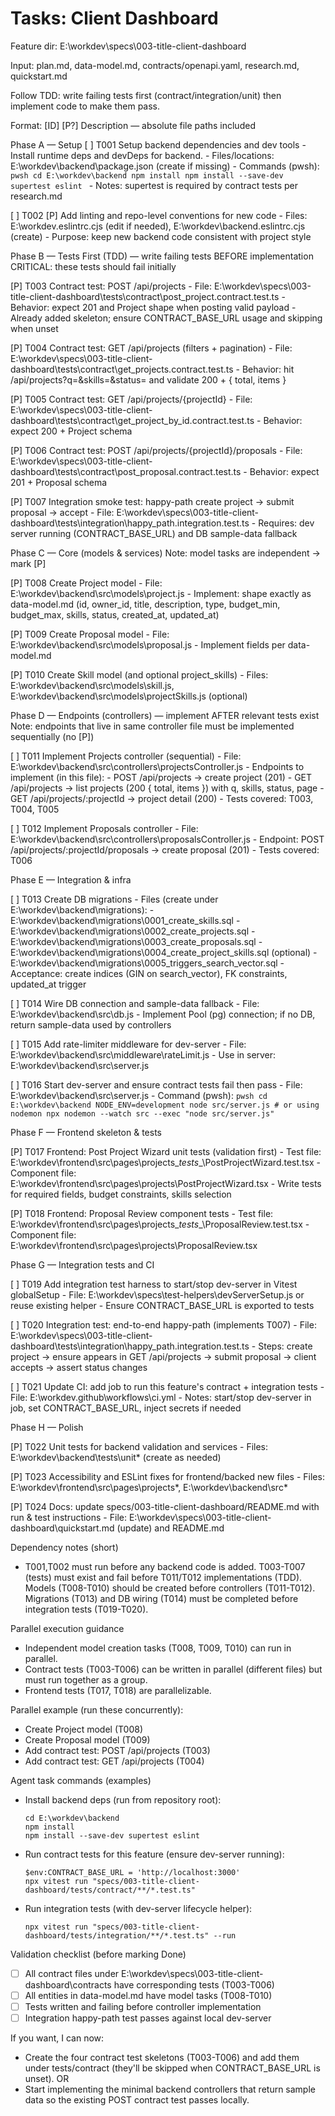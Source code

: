 # Tasks: Client Dashboard

Feature dir: E:\workdev\specs\003-title-client-dashboard

Input: plan.md, data-model.md, contracts/openapi.yaml, research.md, quickstart.md

Follow TDD: write failing tests first (contract/integration/unit) then implement code to make them pass.

Format: [ID] [P?] Description — absolute file paths included

Phase A — Setup
[ ] T001 Setup backend dependencies and dev tools
	- Install runtime deps and devDeps for backend.
	- Files/locations: E:\workdev\backend\package.json (create if missing)
	- Commands (pwsh):
	  ```pwsh
	  cd E:\workdev\backend
	  npm install
	  npm install --save-dev supertest eslint
	  ```
	- Notes: supertest is required by contract tests per research.md

[ ] T002 [P] Add linting and repo-level conventions for new code
	- Files: E:\workdev\.eslintrc.cjs (edit if needed), E:\workdev\backend\.eslintrc.cjs (create)
	- Purpose: keep new backend code consistent with project style

Phase B — Tests First (TDD) — write failing tests BEFORE implementation
CRITICAL: these tests should fail initially

[P] T003 Contract test: POST /api/projects
	- File: E:\workdev\specs\003-title-client-dashboard\tests\contract\post_project.contract.test.ts
	- Behavior: expect 201 and Project shape when posting valid payload
	- Already added skeleton; ensure CONTRACT_BASE_URL usage and skipping when unset

[P] T004 Contract test: GET /api/projects (filters + pagination)
	- File: E:\workdev\specs\003-title-client-dashboard\tests\contract\get_projects.contract.test.ts
	- Behavior: hit /api/projects?q=&skills=&status= and validate 200 + { total, items }

[P] T005 Contract test: GET /api/projects/{projectId}
	- File: E:\workdev\specs\003-title-client-dashboard\tests\contract\get_project_by_id.contract.test.ts
	- Behavior: expect 200 + Project schema

[P] T006 Contract test: POST /api/projects/{projectId}/proposals
	- File: E:\workdev\specs\003-title-client-dashboard\tests\contract\post_proposal.contract.test.ts
	- Behavior: expect 201 + Proposal schema

[P] T007 Integration smoke test: happy-path create project -> submit proposal -> accept
	- File: E:\workdev\specs\003-title-client-dashboard\tests\integration\happy_path.integration.test.ts
	- Requires: dev server running (CONTRACT_BASE_URL) and DB sample-data fallback

Phase C — Core (models & services)
Note: model tasks are independent → mark [P]

[P] T008 Create Project model
	- File: E:\workdev\backend\src\models\project.js
	- Implement: shape exactly as data-model.md (id, owner_id, title, description, type, budget_min, budget_max, skills, status, created_at, updated_at)

[P] T009 Create Proposal model
	- File: E:\workdev\backend\src\models\proposal.js
	- Implement fields per data-model.md

[P] T010 Create Skill model (and optional project_skills)
	- Files: E:\workdev\backend\src\models\skill.js, E:\workdev\backend\src\models\projectSkills.js (optional)

Phase D — Endpoints (controllers) — implement AFTER relevant tests exist
Note: endpoints that live in same controller file must be implemented sequentially (no [P])

[ ] T011 Implement Projects controller (sequential)
	- File: E:\workdev\backend\src\controllers\projectsController.js
	- Endpoints to implement (in this file):
	  - POST /api/projects -> create project (201)
	  - GET /api/projects -> list projects (200 { total, items }) with q, skills, status, page
	  - GET /api/projects/:projectId -> project detail (200)
	- Tests covered: T003, T004, T005

[ ] T012 Implement Proposals controller
	- File: E:\workdev\backend\src\controllers\proposalsController.js
	- Endpoint: POST /api/projects/:projectId/proposals -> create proposal (201)
	- Tests covered: T006

Phase E — Integration & infra

[ ] T013 Create DB migrations
	- Files (create under E:\workdev\backend\migrations):
	  - E:\workdev\backend\migrations\0001_create_skills.sql
	  - E:\workdev\backend\migrations\0002_create_projects.sql
	  - E:\workdev\backend\migrations\0003_create_proposals.sql
	  - E:\workdev\backend\migrations\0004_create_project_skills.sql (optional)
	  - E:\workdev\backend\migrations\0005_triggers_search_vector.sql
	- Acceptance: create indices (GIN on search_vector), FK constraints, updated_at trigger

[ ] T014 Wire DB connection and sample-data fallback
	- File: E:\workdev\backend\src\db.js
	- Implement Pool (pg) connection; if no DB, return sample-data used by controllers

[ ] T015 Add rate-limiter middleware for dev-server
	- File: E:\workdev\backend\src\middleware\rateLimit.js
	- Use in server: E:\workdev\backend\src\server.js

[ ] T016 Start dev-server and ensure contract tests fail then pass
	- File: E:\workdev\backend\src\server.js
	- Command (pwsh):
	  ```pwsh
	  cd E:\workdev\backend
	  NODE_ENV=development node src/server.js
	  # or using nodemon
	  npx nodemon --watch src --exec "node src/server.js"
	  ```

Phase F — Frontend skeleton & tests

[P] T017 Frontend: Post Project Wizard unit tests (validation first)
	- Test file: E:\workdev\frontend\src\pages\projects\__tests__\PostProjectWizard.test.tsx
	- Component file: E:\workdev\frontend\src\pages\projects\PostProjectWizard.tsx
	- Write tests for required fields, budget constraints, skills selection

[P] T018 Frontend: Proposal Review component tests
	- Test file: E:\workdev\frontend\src\pages\projects\__tests__\ProposalReview.test.tsx
	- Component file: E:\workdev\frontend\src\pages\projects\ProposalReview.tsx

Phase G — Integration tests and CI

[ ] T019 Add integration test harness to start/stop dev-server in Vitest globalSetup
	- File: E:\workdev\specs\test-helpers\devServerSetup.js or reuse existing helper
	- Ensure CONTRACT_BASE_URL is exported to tests

[ ] T020 Integration test: end-to-end happy-path (implements T007)
	- File: E:\workdev\specs\003-title-client-dashboard\tests\integration\happy_path.integration.test.ts
	- Steps: create project -> ensure appears in GET /api/projects -> submit proposal -> client accepts -> assert status changes

[ ] T021 Update CI: add job to run this feature's contract + integration tests
	- File: E:\workdev\.github\workflows\ci.yml
	- Notes: start/stop dev-server in job, set CONTRACT_BASE_URL, inject secrets if needed

Phase H — Polish

[P] T022 Unit tests for backend validation and services
	- Files: E:\workdev\backend\tests\unit\* (create as needed)

[P] T023 Accessibility and ESLint fixes for frontend/backed new files
	- Files: E:\workdev\frontend\src\pages\projects\*, E:\workdev\backend\src\*

[P] T024 Docs: update specs/003-title-client-dashboard/README.md with run & test instructions
	- File: E:\workdev\specs\003-title-client-dashboard\quickstart.md (update) and README.md

Dependency notes (short)
- T001,T002 must run before any backend code is added. T003-T007 (tests) must exist and fail before T011/T012 implementations (TDD). Models (T008-T010) should be created before controllers (T011-T012). Migrations (T013) and DB wiring (T014) must be completed before integration tests (T019-T020).

Parallel execution guidance
- Independent model creation tasks (T008, T009, T010) can run in parallel.
- Contract tests (T003-T006) can be written in parallel (different files) but must run together as a group.
- Frontend tests (T017, T018) are parallelizable.

Parallel example (run these concurrently):
  - Create Project model (T008)
  - Create Proposal model (T009)
  - Add contract test: POST /api/projects (T003)
  - Add contract test: GET /api/projects (T004)

Agent task commands (examples)
- Install backend deps (run from repository root):
  ```pwsh
  cd E:\workdev\backend
  npm install
  npm install --save-dev supertest eslint
  ```
- Run contract tests for this feature (ensure dev-server running):
  ```pwsh
  $env:CONTRACT_BASE_URL = 'http://localhost:3000'
  npx vitest run "specs/003-title-client-dashboard/tests/contract/**/*.test.ts"
  ```
- Run integration tests (with dev-server lifecycle helper):
  ```pwsh
  npx vitest run "specs/003-title-client-dashboard/tests/integration/**/*.test.ts" --run
  ```

Validation checklist (before marking Done)
- [ ] All contract files under E:\workdev\specs\003-title-client-dashboard\contracts have corresponding tests (T003-T006)
- [ ] All entities in data-model.md have model tasks (T008-T010)
- [ ] Tests written and failing before controller implementation
- [ ] Integration happy-path test passes against local dev-server

If you want, I can now:
 - Create the four contract test skeletons (T003-T006) and add them under tests/contract (they'll be skipped when CONTRACT_BASE_URL is unset). OR
 - Start implementing the minimal backend controllers that return sample data so the existing POST contract test passes locally.

